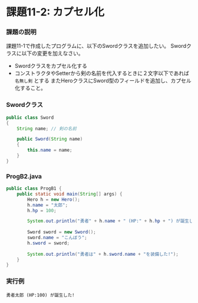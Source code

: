 # 課題11-2: カプセル化

### 課題の説明
課題11-1で作成したプログラムに、以下のSwordクラスを追加したい。
Swordクラスに以下の変更を加えなさい。
- Swordクラスをカプセル化する
- コンストラクタやSetterから剣の名前を代入するときに２文字以下であれば `名無し剣` とする
またHeroクラスにSword型のフィールドを追加し、カプセル化すること。

### Swordクラス
```java
public class Sword
{
    String name; // 剣の名前

    public Sword(String name)
    {
        this.name = name;
    }
}
```

### ProgB2.java
```java
public class ProgB1 {
    public static void main(String[] args) {
    	Hero h = new Hero();
        h.name = "太郎";
        h.hp = 100;

        System.out.println("勇者" + h.name + " (HP:" + h.hp + ") が誕生した!");
        
        Sword sword = new Sword();
        sword.name = "こんぼう";
        h.sword = sword;
        
        System.out.println("勇者は" + h.sword.name + "を装備した!");
    }
}
```

### 実行例
```
勇者太郎 (HP:100) が誕生した!
```